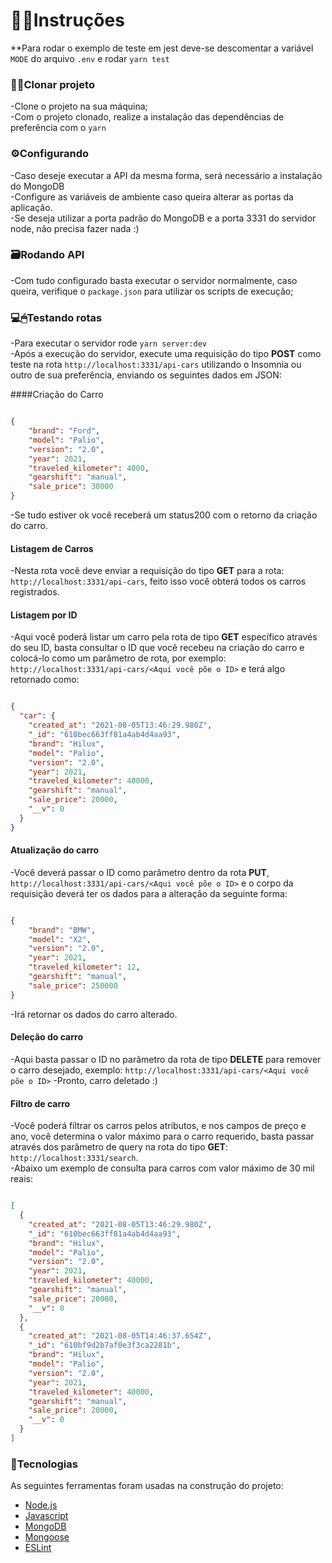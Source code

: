 # 👨‍🏫Instruções

**Para rodar o exemplo de teste em jest deve-se descomentar a variável ```MODE``` do arquivo ```.env``` e rodar  ```yarn test```<br>

### 👨‍💻Clonar projeto

-Clone o projeto na sua máquina; <br>
-Com o projeto clonado, realize a instalação das dependências de preferência com o ```yarn```<br>

### ⚙Configurando 

-Caso deseje executar a API da mesma forma, será necessário a instalação do MongoDB<br>
-Configure as variáveis de ambiente caso queira alterar as portas da aplicação.<br>
-Se deseja utilizar a porta padrão do MongoDB e a porta 3331 do servidor node, não precisa fazer nada :)<br>


### 🗃Rodando API

-Com tudo configurado basta executar o servidor normalmente, caso queira, verifique o ```package.json``` para utilizar os scripts de execução;<br>

### 💻🖱Testando rotas
-Para executar o servidor rode ```yarn server:dev```<br>
-Após a execução do servidor, execute uma requisição do tipo **POST** como teste na rota ```http://localhost:3331/api-cars``` utilizando o Insomnia ou outro de sua preferência, enviando os seguintes dados em JSON:<br>

####Criação do Carro

```JSON

{	
	"brand": "Ford",
	"model": "Palio",
	"version": "2.0",
	"year": 2021,
	"traveled_kilometer": 4000,
	"gearshift": "manual",
	"sale_price": 30000
} 

```

-Se tudo estiver ok você receberá um status200 com o retorno da criação do carro.<br>

#### Listagem de Carros
-Nesta rota você deve enviar a requisição do tipo **GET** para a rota: ```http://localhost:3331/api-cars```, feito isso você obterá todos os carros registrados.<br>

#### Listagem por ID
-Aqui você poderá listar um carro pela rota de tipo **GET** específico através do seu ID, basta consultar o ID que você recebeu na criação do carro e colocá-lo  como um parâmetro de rota, por exemplo: ```http://localhost:3331/api-cars/<Aqui você põe o ID>``` e terá algo retornado como:<br>

```JSON

{
  "car": {
    "created_at": "2021-08-05T13:46:29.980Z",
    "_id": "610bec663ff81a4ab4d4aa93",
    "brand": "Hilux",
    "model": "Palio",
    "version": "2.0",
    "year": 2021,
    "traveled_kilometer": 40000,
    "gearshift": "manual",
    "sale_price": 20000,
    "__v": 0
  }
}

```


#### Atualização do carro
-Você deverá passar o ID como parâmetro dentro da rota **PUT**, ```http://localhost:3331/api-cars/<Aqui você põe o ID>``` e o corpo da requisição deverá ter os dados para a alteração da seguinte forma:<br>

```JSON

{
	"brand": "BMW",
	"model": "X2",
	"version": "2.0",
	"year": 2021,
	"traveled_kilometer": 12,
	"gearshift": "manual",
	"sale_price": 250000
}

```
-Irá retornar os dados do carro alterado.<br>


#### Deleção do carro
-Aqui basta passar o ID no parâmetro da rota de tipo **DELETE** para remover o carro desejado, exemplo: ```http://localhost:3331/api-cars/<Aqui você põe o ID>```
-Pronto, carro deletado :)

#### Filtro de carro
-Você poderá filtrar os carros pelos atributos, e nos campos de preço e ano, você determina o valor máximo para o carro requerido, basta passar através dos parâmetro de query na rota do tipo **GET**: ```http://localhost:3331/search```.<br>
-Abaixo um exemplo de consulta para carros com valor máximo de 30 mil reais: 

```JSON

[
  {
    "created_at": "2021-08-05T13:46:29.980Z",
    "_id": "610bec663ff81a4ab4d4aa93",
    "brand": "Hilux",
    "model": "Palio",
    "version": "2.0",
    "year": 2021,
    "traveled_kilometer": 40000,
    "gearshift": "manual",
    "sale_price": 20000,
    "__v": 0
  },
  {
    "created_at": "2021-08-05T14:46:37.654Z",
    "_id": "610bf9d2b7af0e3f3ca2281b",
    "brand": "Hilux",
    "model": "Palio",
    "version": "2.0",
    "year": 2021,
    "traveled_kilometer": 40000,
    "gearshift": "manual",
    "sale_price": 20000,
    "__v": 0
  }
]

```


### 🔗Tecnologias

As seguintes ferramentas foram usadas na construção do projeto:<br>

- [Node.js](https://nodejs.org/en/)
- [Javascript](https://www.javascript.com/)
- [MongoDB](https://www.mongodb.com/pt-br)
- [Mongoose](https://mongoosejs.com/)
- [ESLint](https://eslint.org/)

